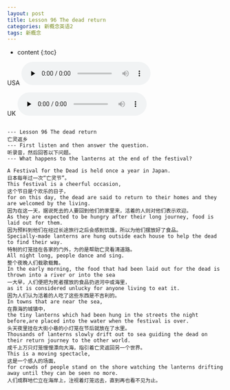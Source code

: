 ```yaml
---
layout: post
title: Lesson 96 The dead return
categories: 新概念英语2
tags: 新概念
---
```


* content
{:toc}


USA
<audio id="audio" controls="" preload="none">
<source id="mp3" src="https://www.conceptenglish.cn/x/NCEUSA/2/96－The Dead Return.mp3">
</audio>

UK
<audio id="audio" controls="" preload="none">
<source id="mp3" src="https://www.conceptenglish.cn/x/NCEUK/2/96－The Dead Return.mp3">
</audio>

```

--- Lesson 96 The dead return
亡灵返乡
--- First listen and then answer the question.
听录音，然后回答以下问题。
--- What happens to the lanterns at the end of the festival?

A Festival for the Dead is held once a year in Japan.
日本每年过一次“亡灵节”。
This festival is a cheerful occasion,
这个节日是个欢乐的日子，
for on this day, the dead are said to return to their homes and they are welcomed by the living.
因为在这一天，据说死去的人要回到他们的家里来，活着的人则对他们表示欢迎。
As they are expected to be hungry after their long journey, food is laid out for them.
因为预料到他们在经过长途旅行之后会感到饥饿，所以为他们摆放好了食品。
Specially-made lanterns are hung outside each house to help the dead to find their way.
特制的灯笼挂在各家的门外，为的是帮助亡灵看清道路。
All night long, people dance and sing.
整个夜晚人们载歌载舞。
In the early morning, the food that had been laid out for the dead is thrown into a river or into the sea
一大早，人们便把为死者摆放的食品扔进河中或海里，
as it is considered unlucky for anyone living to eat it.
因为人们认为活着的人吃了这些东西是不吉利的。
In towns that are near the sea,
在靠海的城镇中，
the tiny lanterns which had been hung in the streets the night before,are placed into the water when the festival is over.
头天夜里挂在大街小巷的小灯笼在节后就放在了水里。
Thousands of lanterns slowly drift out to sea guiding the dead on their return journey to the other world.
成千上万只灯笼慢慢漂向大海，指引着亡灵返回另一个世界。
This is a moving spectacle,
这是一个感人的场面，
for crowds of people stand on the shore watching the lanterns drifting away until they can be seen no more.
人们成群地伫立在海岸上，注视着灯笼远去，直到再也看不见为止。
```

